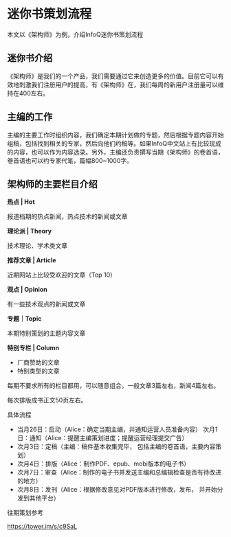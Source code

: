 # 迷你书策划流程

本文以《架构师》为例，介绍InfoQ迷你书策划流程

## **迷你书介绍**

《架构师》是我们的一个产品，我们需要通过它来创造更多的价值。目前它可以有效地刺激我们注册用户的提高，有《架构师》在，我们每周的新用户注册量可以维持在400左右。

## **主编的工作**

主编的主要工作时组织内容，我们确定本期计划做的专题，然后根据专题内容开始组稿，包括找到相关的专家，然后向他们约稿等。如果InfoQ中文站上有比较现成的内容，也可以作为内容选录。另外，主编还负责撰写当期《架构师》的卷首语，卷首语也可以约专家代笔，篇幅800~1000字。

## **架构师的主要栏目介绍**

**热点 \| Hot**

报道档期的热点新闻，热点技术的新闻或文章

**理论派 \| Theory**

技术理论、学术类文章

**推荐文章 \| Article**

近期网站上比较受欢迎的文章（Top 10）

**观点 \| Opinion**

有一些技术观点的新闻或文章

**专题｜Topic**

本期特别策划的主题内容文章

**特别专栏 \| Column**

* 厂商赞助的文章
* 特别类型的文章

每期不要求所有的栏目都用，可以随意组合。一般文章3篇左右，新闻4篇左右。

每次排版成书正文50页左右。

具体流程

* 当月26日：启动（Alice：确定当期主编，并通知运营人员准备内容） 次月1日：通知（Alice：提醒主编策划进度；提醒运营经理提交广告）
* 次月3日：定稿（主编：稿件基本收集完毕， 包括主编的卷首语，主要内容策划）
* 次月4日：排版（Alice：制作PDF、epub、mobi版本的电子书）
* 次月7日：审查（Alice：制作的电子书并发送主编和总编辑检查是否有待改进的地方）
* 次月8日：发刊（Alice：根据修改意见对PDF版本进行修改，发布， 并开始分发到其他平台）

往期策划参考 

[https:\/\/tower.im\/s\/c9SaL](https://tower.im/s/c9SaL)



 

